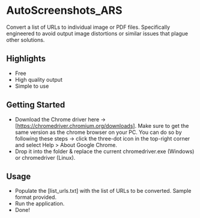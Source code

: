 # AutoScreenshots_ARS
Convert a list of URLs to individual image or PDF files. Specifically engineered to avoid output image distortions or similar issues that plague other solutions.

## Highlights

*	Free
*	High quality output
*	Simple to use

## Getting Started

* Download the Chrome driver here -> [https://chromedriver.chromium.org/downloads]. Make sure to get the same version as the chrome browser on your PC. You can do so by following these steps -> click the three-dot icon in the top-right corner and select Help > About Google Chrome.  
* Drop it into the folder & replace the current chromedriver.exe (Windows) or chromedriver (Linux).

## Usage

* Populate the [list_urls.txt] with the list of URLs to be converted. Sample format provided. 
* Run the application.
* Done!
